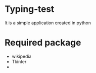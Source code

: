 # Typing-test

It is a simple application created in python

# Required package
* wikipedia 
* Tkinter
* 
 
